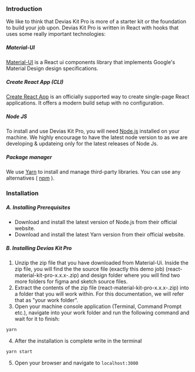 ### Introduction

We like to think that Devias Kit Pro is more of a starter kit or the foundation to build your job upon. Devias Kit Pro is written in React with hooks that uses some really important technologies:

##### Material-UI

<a href="https://material-ui.com/" target="_blank">Material-UI</a> is a React ui components library that implements Google's Material Design design specifications.

##### Create React App (CLI)

<a href="https://facebook.github.io/create-react-app/docs/getting-started" target="_blank">Create React App</a> is an officially supported way to create single-page React applications. It offers a modern build setup with no configuration.

##### Node JS

To install and use Devias Kit Pro, you will need <a  href="https://nodejs.org/en/" target="_blank">Node.js</a> installed on your machine. We highly encourage to have the latest node version to as we are developing & updateing only for the latest releases of Node Js.

##### Package manager

We use <a href="https://yarnpkg.com/en/" target="_blank">Yarn</a> to install and manage third-party libraries. You can use any alternatives ( <a href="https://www.npmjs.com/"  target="_blank">npm</a> ).

### Installation

##### A. Installing Prerequisites

- Download and install the latest version of Node.js from their official website.
- Download and install the latest Yarn version from their official website.

##### B. Installing Devias Kit Pro

1. Unzip the zip file that you have downloaded from Material-Ui. Inside the zip file, you will find the the source file (exactly this demo job) (react-material-kit-pro-x.x.x-.zip) and design folder where you will find two more folders for figma and sketch source files.
2. Extract the contents of the zip file (react-material-kit-pro-x.x.x-.zip) into a folder that you will work within. For this documentation, we will refer that as "your work folder".
3. Open your machine console application (Terminal, Command Prompt etc.), navigate into your work folder and run the following command and wait for it to finish:

```bash
yarn
```

4. After the installation is complete write in the terminal

```bash
yarn start
```

5. Open your browser and navigate to `localhost:3000`
